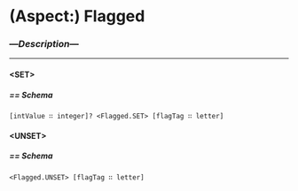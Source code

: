 # (Aspect:) Flagged
### —*Description*—
---

#### \<SET>
##### == Schema
`[intValue ∷ integer]? <Flagged.SET> [flagTag ∷ letter]`

#### \<UNSET>
##### == Schema
`<Flagged.UNSET> [flagTag ∷ letter]`